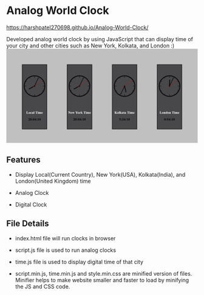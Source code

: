 # Analog World Clock

https://harshpatel270698.github.io/Analog-World-Clock/

Developed analog world clock by using JavaScript that can display time of your city and other cities such as New York, Kolkata, and London :)  
![](https://github.com/HarshPatel270698/Analog-World-Clock/blob/master/Images/Screenshot.png "Screenshot of clocks")

## Features
- Display Local(Current Country), New York(USA), Kolkata(India), and London(United Kingdom) time

- Analog Clock

- Digital Clock

## File Details

+ index.html file will run clocks in browser

+ script.js file is used to run analog clocks

+ time.js file is used to display digital time of that city

+ script.min.js, time.min.js and style.min.css are minified version of files. Minifier helps to make website smaller and faster to load by minifying the JS and CSS code.
